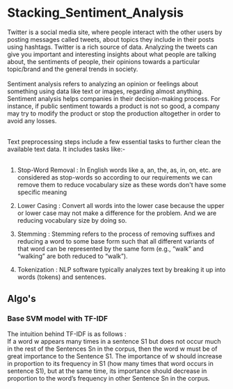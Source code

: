 # Stacking_Sentiment_Analysis <br>
Twitter is a social media site, where people interact with the other users by posting messages called tweets, about topics they include in their posts using hashtags. Twitter is a rich source of data. Analyzing the tweets can give you important and interesting insights about what people are talking about, the sentiments of people, their opinions towards a particular topic/brand and the general trends in society. <br> <br>
Sentiment analysis refers to analyzing an opinion or feelings about something using data like text or images, regarding almost anything. Sentiment analysis helps companies in their decision-making process. For instance, if public sentiment towards a product is not so good, a company may try to modify the product or stop the production altogether in order to avoid any losses.<br> <br>

Text preprocessing steps include a few essential tasks to further clean the available text data. It includes tasks like:-
<br> <br>
1. Stop-Word Removal : In English words like a, an, the, as, in, on, etc. are considered as stop-words so according to our requirements we can remove them to reduce vocabulary size as these words don't have some specific meaning<br>

2. Lower Casing : Convert all words into the lower case because the upper or lower case may not make a difference for the problem. And we are reducing vocabulary size by doing so. <br>

3. Stemming : Stemming refers to the process of removing suffixes and reducing a word to some base form such that all different variants of that word can be represented by the same form (e.g., “walk” and “walking” are both reduced to “walk”). <br>

4. Tokenization : NLP software typically analyzes text by breaking it up into words (tokens) and sentences. <br>
## Algo's
### Base SVM model with TF-IDF
The intuition behind TF-IDF is as follows : <br>
If a word w appears many times in a sentence S1 but does not occur much in the rest of the Sentences Sn in the corpus, then the word w must be of great importance to the Sentence S1. The importance of w should increase in proportion to its frequency in S1 (how many times that word occurs in sentence S1), but at the same time, its importance should decrease in proportion to the word’s frequency in other Sentence Sn in the corpus.
